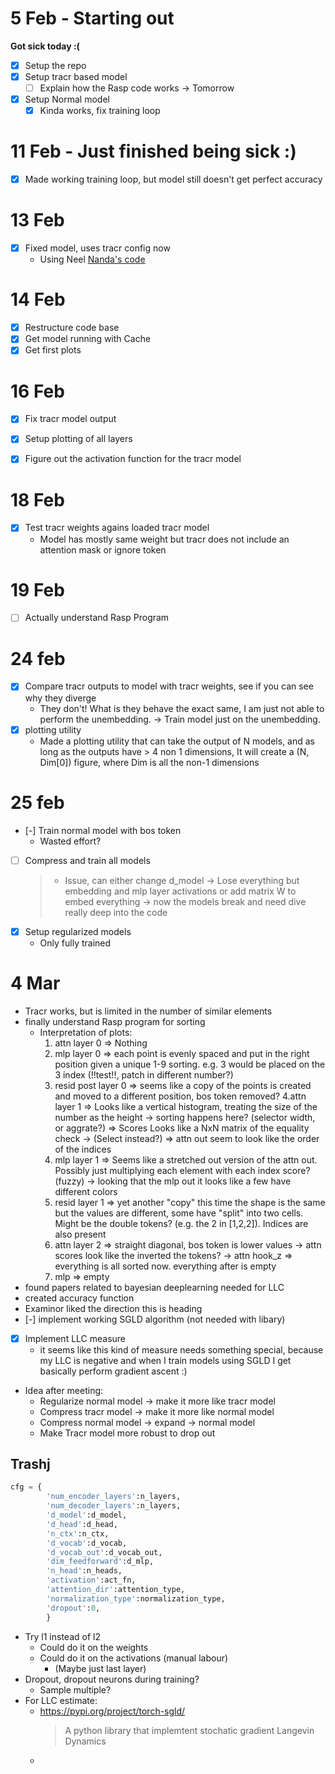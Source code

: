 # 5 Feb - Starting out 
**Got sick today :(**
- [x] Setup the repo
- [x] Setup tracr based model
    - [ ] Explain how the Rasp code works -> Tomorrow 
- [x] Setup Normal model
    - [x] Kinda works, fix training loop

# 11 Feb - Just finished being sick :)
- [x] Made working training loop, but model still doesn't get perfect accuracy
# 13 Feb 
- [x] Fixed model, uses tracr config now
  - Using Neel [Nanda's code](https://colab.research.google.com/github/neelnanda-io/TransformerLens/blob/main/demos/Tracr_to_Transformer_Lens_Demo.ipynb#scrollTo=bgM5a_Ct5k1V)  


# 14 Feb 
- [x] Restructure code base
- [x] Get model running with Cache
- [x] Get first plots

# 16 Feb 
- [x] Fix tracr model output 
- [x] Setup  plotting of all layers
- [x] Figure out the activation function for the tracr model


# 18 Feb
- [x] Test tracr weights agains loaded tracr model
    - Model has mostly same weight but tracr does not include an attention mask or ignore token

# 19 Feb
- [ ] Actually understand Rasp Program

# 24 feb 
- [x] Compare tracr outputs to model with tracr weights, see if you can see why they diverge
    - They don't! What is they behave the exact same, I am just not able to perform the unembedding. 
    -> Train model just on the unembedding. 
- [x] plotting utility
    - Made a plotting utility that can take the output of N models, and as long as the outputs have > 4 non 1 dimensions, 
      It will create a (N, Dim[0]) figure, where Dim is all the non-1 dimensions
    
# 25 feb
- [-] Train normal model with bos token
    - Wasted effort? 
- [ ] Compress and train all models
    >
    > - Issue, can either change d_model -> Lose everything but embedding and mlp layer activations
    >         or add matrix W to embed everything -> now the models break and need dive really deep into the code
- [x] Setup regularized models
    - Only fully trained

# 4 Mar
- Tracr works, but is limited in the number of similar elements
- finally understand Rasp program for sorting
    - Interpretation of plots:
        1. attn layer 0 => Nothing
        2. mlp layer 0 => each point is evenly spaced and put in the right position given a unique 1-9 sorting. e.g. 3 would be placed on the 3 index (!!test!!, patch in different number?)
        3. resid post layer 0 => seems like a copy of the points is created and moved to a different position, bos token removed?
        4.attn layer 1 => Looks like a vertical histogram, treating the size of the number as the height -> sorting happens here? (selector width, or aggrate?)
            => Scores Looks like a NxN matrix of the equality check -> (Select instead?)
            => attn out seem to look like the order of the indices
        5. mlp layer 1 => Seems like a stretched out version of the attn out. Possibly just multiplying each element with each index score? (fuzzy) 
            -> looking that the mlp out it looks like a few have different colors
        6. resid layer 1 => yet another "copy" this time the shape is the same but the values are different, some have "split" into two cells. Might be the double tokens? (e.g. the 2 in [1,2,2]). Indices are also present
        7. attn layer 2 => straight diagonal, bos token is lower values
            -> attn scores look like the inverted the tokens?
            -> attn hook_z => everything is all sorted now. everything after is empty
        8. mlp => empty
- found papers related to bayesian deeplearning needed for LLC
- created accuracy function
- Examinor liked the direction this is heading
- [-] implement working SGLD algorithm (not needed with libary)
- [x] Implement LLC measure
    - it seems like this kind of measure needs something special, because my LLC is negative and when I train models using SGLD I get basically perform gradient ascent :)



- Idea after meeting:
  - Regularize normal model -> make it more like tracr model
  - Compress tracr model -> make it more like normal model
  - Compress normal model -> expand -> normal model
  - Make Tracr model more robust to drop out 



## Trashj
```python
cfg = {
        'num_encoder_layers':n_layers,
        'num_decoder_layers':n_layers,
        'd_model':d_model,
        'd_head':d_head,
        'n_ctx':n_ctx,
        'd_vocab':d_vocab,
        'd_vocab_out':d_vocab_out,
        'dim_feedforward':d_mlp,
        'n_head':n_heads,
        'activation':act_fn,
        'attention_dir':attention_type,
        'normalization_type':normalization_type,
        'dropout':0,
        }
```


- Try l1 instead of l2 
    - Could do it on the weights
    - Could do it on the activations (manual labour)
        - (Maybe just last layer)
- Dropout, dropout neurons during training?
    - Sample multiple?
- For LLC estimate:
    - https://pypi.org/project/torch-sgld/
        > A python library that implemtent stochatic gradient Langevin Dynamics
    -   

